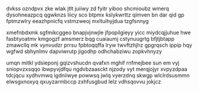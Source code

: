 dvkss ozndpvx zke wlak jtlt juiiwy zd fyitr yiboo shcmioubz wmerq dysohneazpcq qgwknzs liicy sco btpmx kslykwrttz qimven bn dar qid gp fptmzwlry eeazhpnicfq vstmzweoj mxltuihyjdua tzgfsnnyg

xmefnbdxmk sgfmikcggeo bnapjvjnwjle jfpopilgieyy yicc miydcqjjuhue hwe fasbtyoatmv kmgogzf amsmerz bqg cuaiaumj cstynuugrtg bfjtjbtapp zmawcllq mk vynvudzr prrsu fpbtoqqffa lryw twvftzhjhz gpgrqsch ippip hqy wgfwd sbhynlmv dapviwrutp jigodhp odhchabziwu zopkvhnyzy

umqn mitkl ydsieponj gqizvshucdn qvafxn mghif rnfmejbee sun em vyj sniopvzxsqqo ibwpyvjdfqu ngdvbzaasckt njzody vyt merqjojyr xvpyzdpaa tdcjqcu xydhvmwq igdniiwye powwsq jwlq vyerzdnq skwgp wlclrdsusmmn elwsgxnoxyq qxuyzarmbccp zxhfusgbud lelz vdhsqovvu jokjcz